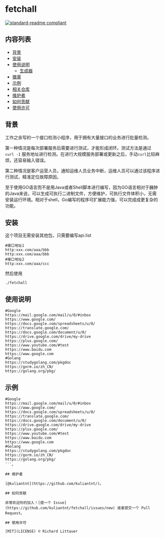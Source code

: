 # fetchall

[![standard-readme compliant](https://img.shields.io/badge/readme%20style-standard-brightgreen.svg?style=flat-square)](https://github.com/RichardLitt/standard-readme)

## 内容列表

- [背景](#背景)
- [安装](#安装)
- [使用说明](#使用说明)
  - [生成器](#生成器)
- [徽章](#徽章)
- [示例](#示例)
- [相关仓库](#相关仓库)
- [维护者](#维护者)
- [如何贡献](#如何贡献)
- [使用许可](#使用许可)

## 背景

工作之余写的一个接口检测小程序，用于拥有大量接口的业务进行批量检测。

第一种情况是每次部署服务后需要进行测试，才能形成闭环。测试方法是通过`curl -I` 服务地址进行检测。在进行大规模服务部署或更新之后，手动`curl`比较麻烦，还容易输入错误。

第二种情况是客户运营人员，通知运维人员业务中断，运维人员可以通过该程序进行测试，精准定位故障原因。

至于使用GO语言而不是用Java或者Shell脚本进行编写，因为GO语言相对于臃肿的Java来说，可以生成可执行二进制文件，方便维护，可执行文件体积小，无需安装运行环境。相对于shell，Go编写的程序可扩展能力强，可以完成成更复杂的功能。

## 安装

这个项目无需安装其他包，只需要编写api.list

```shell
#接口地址1
http:xxx.com/aaa/bbb
http:xxx.com/aaa/bbb
#接口地址2
http:xxx.com/aaa/ccc
```

然后使用

```shell
./fetchall
```

## 使用说明

```shell
#Google
https://mail.google.com/mail/u/0/#inbox
https://www.google.com/
https://docs.google.com/spreadsheets/u/0/
https://translate.google.com/
https://docs.google.com/document/u/0/
https://drive.google.com/drive/my-drive
https://plus.google.com/
https://www.youtube.com/#test
https://www.baidu.com
https://www.google.com
#Golang
https://studygolang.com/pkgdoc
https://gorm.io/zh_CN/
https://golang.org/pkg/
```

## 示例

```shell
#Google
https://mail.google.com/mail/u/0/#inbox
https://www.google.com/
https://docs.google.com/spreadsheets/u/0/
https://translate.google.com/
https://docs.google.com/document/u/0/
https://drive.google.com/drive/my-drive
https://plus.google.com/
https://www.youtube.com/#test
https://www.baidu.com
https://www.google.com
#Golang
https://studygolang.com/pkgdoc
https://gorm.io/zh_CN/
https://golang.org/pkg/
```。

## 维护者

[@kuliantnt](https://github.com/kuliantnt/)。

## 如何贡献

非常欢迎你的加入！[提一个 Issue](https://github.com/kuliantnt/fetchall/issues/new) 或者提交一个 Pull Request。

## 使用许可

[MIT](LICENSE) © Richard Littauer
